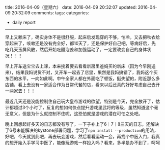 title: 2016-04-09（星期六）
date: 2016-04-09 20:32:07
updated: 2016-04-09 20:32:09
comments: 
tags:
categories:
- daily report

---

早上又赖床了，确实身体不是很舒服，起床后发现穿的不够，怕冷，又去把秋衣给穿起来了，咳嗽还是没有完全好，都10天了，还是保护好自己吧，等病好后，先吃几天玉屏风散，然后开始吃醋泡姜和加强运动了，一定要改变自己的身体状况！！！

早上开车送宝宝去上课，本来接着要去看看新房里爸妈买的新床（因为今早刚送来），结果我妈说货不对，又开车一起去了店里，果然是我妈搞错了，我妈这个买东西的水平，一向如此啊。中午全家人都在外面吃了顿饭，挺失望的，附近那么多店铺，看上去没有一家适合作为日常代餐的店，看来以后还真的好好考虑自己去开一两家去！！！

最近几天还是没能控制住自己玩大皇帝游戏的欲望，特别是今天，完全放开了，估计都超过3个小时了，反复的想如何快点提升游戏里武将的等级，虽然知道这个毫无意义，但是为什么就控制不住呢，这恐怕就是游戏的潜在可怕之处吧。

晚上回想起好多天的日志都没有写了，一下子补上了6｜7｜8三天的日志，还解决了6号未能解决的kystone部署问题，学习了```npm install --production```的用法，好吧，今天就到此吧，再去玩会游戏，然后看看运动一会，再找个中医入门，我真的想开始入手学习中医了，能像玩游戏一样投入吗？看来，多半是办不到了，呵呵